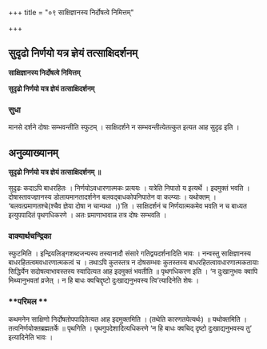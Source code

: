 +++
title = "०९ साक्षिज्ञानस्य निर्दोषत्वे निमित्तम्"

+++


## सुदृढो निर्णयो यत्र ज्ञेयं तत्साक्षिदर्शनम्

**साक्षिज्ञानस्य निर्दोषत्वे निमित्तम्**

**सुदृढो निर्णयो यत्र ज्ञेयं तत्साक्षिदर्शनम्**

### **सुधा**

मानसे दर्शने दोषाः सम्भवन्तीति स्फुटम् । साक्षिदर्शने न सम्भवन्तीत्येतत्कुत इत्यत आह सुदृढ इति ।

## **अनुव्याख्यानम्**

**सुदृढो निर्णयो यत्र ज्ञेयं तत्साक्षिदर्शनम् ॥**

सुदृढः कदाऽपि बाधरहितः । निर्णयोऽवधारणात्मकः प्रत्ययः । यत्रेति निपातो य इत्यर्थे । इदमुक्तं भवति । दोषास्तावज्ज्ञानस्य डोलायमानतादर्शनेन बलवद्बाधकोपनिपातेन वा कल्प्याः । यथोक्तम् । ‘बलवत्प्रमाणतश्चे(श्चैव ज्ञेया दोषा न चान्यथा ।)’ति । साक्षिदर्शनं च निर्णयात्मकमेव भवति न च बाध्यत इत्युपपादितं पृथगधिकरणे । अतः प्रमाणाभावान्न तत्र दोषः सम्भवति ।

### **वाक्यार्थचन्द्रिका**

स्फुटमिति । इन्द्रियलिङ्गशब्दजन्यस्य तस्यानादौ संसारे गतिद्वयदर्शनादिति भावः । नन्वस्तु साक्षिज्ञानस्य बाधरहितत्वमवधारणात्मकत्वं च । तथाऽपि कुतस्तत्र न दोषसम्भवः कुतस्तस्य बाधरहितत्वावधारणात्मकतायाः सिद्धिर्येन सदोषत्वाभावस्तस्य स्यादित्यत आह इदमुक्तं भवतीति ॥ पृथगधिकरण इति । ‘न दुःखानुभवः क्वापि मिथ्यानुभवतां व्रजेत् । न हि बाधः क्वचिद्दृष्टो दुःखाद्यनुभवस्य त्वि’त्यादिनेति शेषः ।

### **परिमल **

कथमनेन साक्षिणो निर्दोषतोपपादितेत्यत आह इदमुक्तमिति । (तथेति कारणतयेत्यर्थः) ॥ यथोक्तमिति । तत्वनिर्णयोक्तब्रह्मतर्के ॥ पृथगिति । पृथगुपदेशादित्यधिकरणे ‘न हि बाधः क्वचिद् दृष्टो दुःखाद्यनुभवस्य तु’ इत्यादिनेति भावः ।


